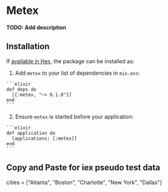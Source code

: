 # Metex

**TODO: Add description**

## Installation

If [available in Hex](https://hex.pm/docs/publish), the package can be installed as:

  1. Add `metex` to your list of dependencies in `mix.exs`:

    ```elixir
    def deps do
      [{:metex, "~> 0.1.0"}]
    end
    ```

  2. Ensure `metex` is started before your application:

    ```elixir
    def application do
      [applications: [:metex]]
    end
    ```

## Copy and Paste for iex pseudo test data

cities = ["Atlanta", "Boston", "Charlotte", "New York", "Dallas"]
